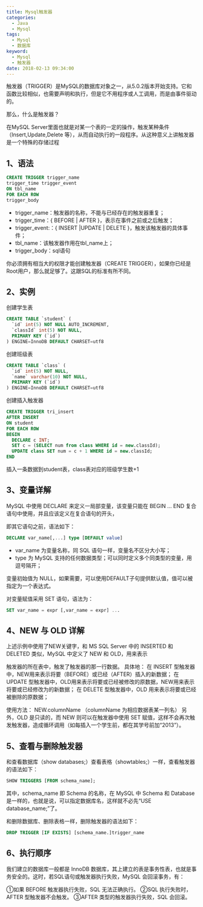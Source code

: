 ```yaml
---
title: Mysql触发器
categories:
  - Java
  - Mysql
tags:
  - Mysql
  - 数据库
keyword:
  - Mysql
  - 触发器
date: 2018-02-13 09:34:00
---
```

触发器（TRIGGER）是MySQL的数据库对象之一，从5.0.2版本开始支持。它和函数比较相似，也需要声明和执行，但是它不用程序或人工调用，而是由事件驱动的。

那么，什么是触发器？
    
在MySQL Server里面也就是对某一个表的一定的操作，触发某种条件（Insert,Update,Delete 等），从而自动执行的一段程序。从这种意义上讲触发器是一个特殊的存储过程
<!--more-->

## 1、语法

```sql
CREATE TRIGGER trigger_name
trigger_time trigger_event
ON tbl_name
FOR EACH ROW 
trigger_body              
```

 - trigger_name：触发器的名称，不能与已经存在的触发器重复；
 - trigger_time：{ BEFORE | AFTER }，表示在事件之前或之后触发；
 - trigger_event:：{ INSERT |UPDATE | DELETE }，触发该触发器的具体事件；
 - tbl_name：该触发器作用在tbl_name上；
 - trigger_body：sql语句

你必须拥有相当大的权限才能创建触发器（CREATE TRIGGER），如果你已经是Root用户，那么就足够了。这跟SQL的标准有所不同。

## 2、实例

创建学生表

```sql
CREATE TABLE `student` (
  `id` int(5) NOT NULL AUTO_INCREMENT,
  `classId` int(5) NOT NULL,
  PRIMARY KEY (`id`)
) ENGINE=InnoDB DEFAULT CHARSET=utf8
```

创建班级表

```sql
CREATE TABLE `class` (
  `id` int(5) NOT NULL,
  `name` varchar(10) NOT NULL,
  PRIMARY KEY (`id`)
) ENGINE=InnoDB DEFAULT CHARSET=utf8
```

创建插入触发器

```sql
CREATE TRIGGER tri_insert
AFTER INSERT 
ON student
FOR EACH ROW
BEGIN
  DECLARE c INT;
  SET c = (SELECT num from class WHERE id = new.classId);
  UPDATE class SET num = c + 1 WHERE id = new.classId;
END
```

插入一条数据到student表，class表对应的班级学生数+1

## 3、变量详解

MySQL 中使用 DECLARE 来定义一局部变量，该变量只能在 BEGIN … END 复合语句中使用，并且应该定义在复合语句的开头，

即其它语句之前，语法如下：

```sql
DECLARE var_name[,...] type [DEFAULT value]
```

 - var_name 为变量名称，同 SQL 语句一样，变量名不区分大小写；
 - type 为 MySQL 支持的任何数据类型；可以同时定义多个同类型的变量，用逗号隔开；

变量初始值为 NULL，如果需要，可以使用DEFAULT子句提供默认值，值可以被指定为一个表达式。

对变量赋值采用 SET 语句，语法为：

```sql
SET var_name = expr [,var_name = expr] ...
```

## 4、NEW 与 OLD 详解

上述示例中使用了NEW关键字，和 MS SQL Server 中的 INSERTED 和 DELETED 类似，MySQL 中定义了 NEW 和 OLD，用来表示

触发器的所在表中，触发了触发器的那一行数据。
具体地：
在 INSERT 型触发器中，NEW用来表示将要（BEFORE）或已经（AFTER）插入的新数据；
在 UPDATE 型触发器中，OLD用来表示将要或已经被修改的原数据，NEW用来表示将要或已经修改为的新数据；
在 DELETE 型触发器中，OLD 用来表示将要或已经被删除的原数据；

使用方法： NEW.columnName （columnName 为相应数据表某一列名）
另外，OLD 是只读的，而 NEW 则可以在触发器中使用 SET 赋值，这样不会再次触发触发器，造成循环调用（如每插入一个学生前，都在其学号前加“2013”）。

## 5、查看与删除触发器

和查看数据库（show databases;）查看表格（showtables;）一样，查看触发器的语法如下：

```sql
SHOW TRIGGERS [FROM schema_name];
```

其中，schema_name 即 Schema 的名称，在 MySQL 中 Schema 和 Database 是一样的，也就是说，可以指定数据库名，这样就不必先“USE database_name;”了。
 
和删除数据库、删除表格一样，删除触发器的语法如下：
 
```sql
DROP TRIGGER [IF EXISTS] [schema_name.]trigger_name
```
## 6、执行顺序

我们建立的数据库一般都是 InnoDB 数据库，其上建立的表是事务性表，也就是事务安全的。这时，若SQL语句或触发器执行失败，MySQL 会回滚事务，有：

①如果 BEFORE 触发器执行失败，SQL 无法正确执行。
②SQL 执行失败时，AFTER 型触发器不会触发。
③AFTER 类型的触发器执行失败，SQL 会回滚。
  
